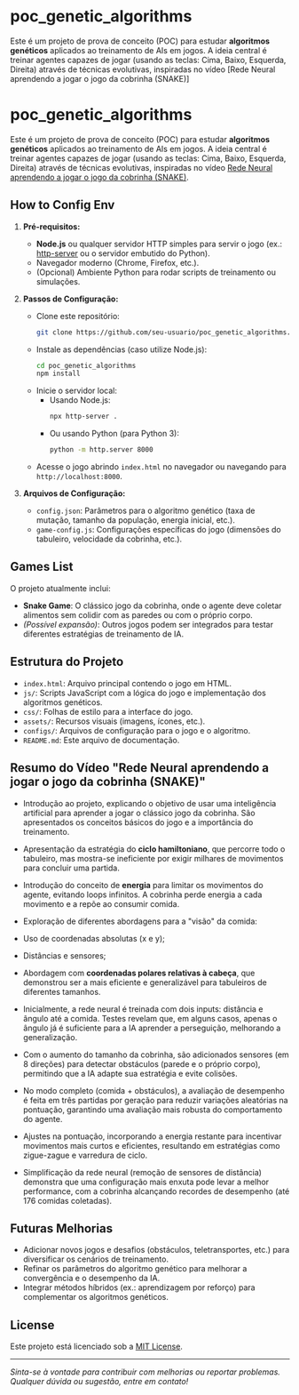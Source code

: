 # poc_genetic_algorithms
Este é um projeto de prova de conceito (POC) para estudar **algoritmos genéticos** aplicados ao treinamento de AIs em jogos. A ideia central é treinar agentes capazes de jogar (usando as teclas: Cima, Baixo, Esquerda, Direita) através de técnicas evolutivas, inspiradas no vídeo [Rede Neural aprendendo a jogar o jogo da cobrinha (SNAKE)]

# poc_genetic_algorithms

Este é um projeto de prova de conceito (POC) para estudar **algoritmos genéticos** aplicados ao treinamento de AIs em jogos. A ideia central é treinar agentes capazes de jogar (usando as teclas: Cima, Baixo, Esquerda, Direita) através de técnicas evolutivas, inspiradas no vídeo [Rede Neural aprendendo a jogar o jogo da cobrinha (SNAKE)](https://youtu.be/awz1ghokP3k?si=eEdP3qjcGEfEMdqY).

## How to Config Env

1. **Pré-requisitos:**
   - **Node.js** ou qualquer servidor HTTP simples para servir o jogo (ex.: [http-server](https://www.npmjs.com/package/http-server) ou o servidor embutido do Python).
   - Navegador moderno (Chrome, Firefox, etc.).
   - (Opcional) Ambiente Python para rodar scripts de treinamento ou simulações.

2. **Passos de Configuração:**
   - Clone este repositório:
     ```bash
     git clone https://github.com/seu-usuario/poc_genetic_algorithms.git
     ```
   - Instale as dependências (caso utilize Node.js):
     ```bash
     cd poc_genetic_algorithms
     npm install
     ```
   - Inicie o servidor local:
     - Usando Node.js:
       ```bash
       npx http-server .
       ```
     - Ou usando Python (para Python 3):
       ```bash
       python -m http.server 8000
       ```
   - Acesse o jogo abrindo `index.html` no navegador ou navegando para `http://localhost:8000`.

3. **Arquivos de Configuração:**
   - `config.json`: Parâmetros para o algoritmo genético (taxa de mutação, tamanho da população, energia inicial, etc.).
   - `game-config.js`: Configurações específicas do jogo (dimensões do tabuleiro, velocidade da cobrinha, etc.).

## Games List

O projeto atualmente inclui:
- **Snake Game**: O clássico jogo da cobrinha, onde o agente deve coletar alimentos sem colidir com as paredes ou com o próprio corpo.
- *(Possível expansão)*: Outros jogos podem ser integrados para testar diferentes estratégias de treinamento de IA.

## Estrutura do Projeto

- `index.html`: Arquivo principal contendo o jogo em HTML.
- `js/`: Scripts JavaScript com a lógica do jogo e implementação dos algoritmos genéticos.
- `css/`: Folhas de estilo para a interface do jogo.
- `assets/`: Recursos visuais (imagens, ícones, etc.).
- `configs/`: Arquivos de configuração para o jogo e o algoritmo.
- `README.md`: Este arquivo de documentação.

## Resumo do Vídeo "Rede Neural aprendendo a jogar o jogo da cobrinha (SNAKE)"

- Introdução ao projeto, explicando o objetivo de usar uma inteligência artificial para aprender a jogar o clássico jogo da cobrinha. São apresentados os conceitos básicos do jogo e a importância do treinamento.
  
- Apresentação da estratégia do **ciclo hamiltoniano**, que percorre todo o tabuleiro, mas mostra-se ineficiente por exigir milhares de movimentos para concluir uma partida.

- Introdução do conceito de **energia** para limitar os movimentos do agente, evitando loops infinitos. A cobrinha perde energia a cada movimento e a repõe ao consumir comida.

-  Exploração de diferentes abordagens para a "visão" da comida:
  - Uso de coordenadas absolutas (x e y);
  - Distâncias e sensores;
  - Abordagem com **coordenadas polares relativas à cabeça**, que demonstrou ser a mais eficiente e generalizável para tabuleiros de diferentes tamanhos.

-  Inicialmente, a rede neural é treinada com dois inputs: distância e ângulo até a comida. Testes revelam que, em alguns casos, apenas o ângulo já é suficiente para a IA aprender a perseguição, melhorando a generalização.

- Com o aumento do tamanho da cobrinha, são adicionados sensores (em 8 direções) para detectar obstáculos (parede e o próprio corpo), permitindo que a IA adapte sua estratégia e evite colisões.

- No modo completo (comida + obstáculos), a avaliação de desempenho é feita em três partidas por geração para reduzir variações aleatórias na pontuação, garantindo uma avaliação mais robusta do comportamento do agente.

- Ajustes na pontuação, incorporando a energia restante para incentivar movimentos mais curtos e eficientes, resultando em estratégias como zigue-zague e varredura de ciclo.

- Simplificação da rede neural (remoção de sensores de distância) demonstra que uma configuração mais enxuta pode levar a melhor performance, com a cobrinha alcançando recordes de desempenho (até 176 comidas coletadas).

## Futuras Melhorias

- Adicionar novos jogos e desafios (obstáculos, teletransportes, etc.) para diversificar os cenários de treinamento.
- Refinar os parâmetros do algoritmo genético para melhorar a convergência e o desempenho da IA.
- Integrar métodos híbridos (ex.: aprendizagem por reforço) para complementar os algoritmos genéticos.

## License

Este projeto está licenciado sob a [MIT License](LICENSE).

---

*Sinta-se à vontade para contribuir com melhorias ou reportar problemas. Qualquer dúvida ou sugestão, entre em contato!*
